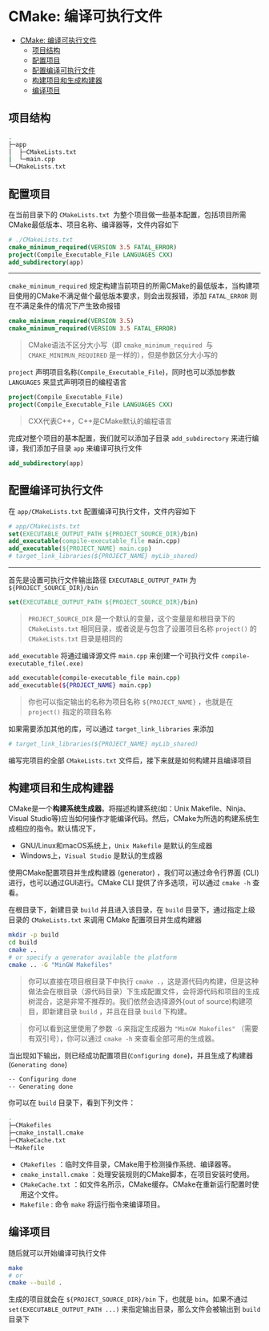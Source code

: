 # CMake: 编译可执行文件
- [CMake: 编译可执行文件](#cmake-编译可执行文件)
  - [项目结构](#项目结构)
  - [配置项目](#配置项目)
  - [配置编译可执行文件](#配置编译可执行文件)
  - [构建项目和生成构建器](#构建项目和生成构建器)
  - [编译项目](#编译项目)

## 项目结构
```bash
.
├─app
│  ├─CMakeLists.txt
|  └─main.cpp
└─CMakeLists.txt
```

## 配置项目
在当前目录下的 `CMakeLists.txt `为整个项目做一些基本配置，包括项目所需CMake最低版本、项目名称、编译器等，文件内容如下
```cmake
# ./CMakeLists.txt
cmake_minimum_required(VERSION 3.5 FATAL_ERROR)
project(Compile_Executable_File LANGUAGES CXX)
add_subdirectory(app)
```
---
`cmake_minimum_required` 规定构建当前项目的所需CMake的最低版本，当构建项目使用的CMake不满足做个最低版本要求，则会出现报错，添加 `FATAL_ERROR` 则在不满足条件的情况下产生致命报错
```cmake
cmake_minimum_required(VERSION 3.5)
cmake_minimum_required(VERSION 3.5 FATAL_ERROR)
```
> CMake语法不区分大小写（即 `cmake_minimum_required `与 `CMAKE_MINIMUN_REQUIRED` 是一样的），但是参数区分大小写的

`project` 声明项目名称(`Compile_Executable_File`)，同时也可以添加参数 `LANGUAGES` 来显式声明项目的编程语言
```cmake
project(Compile_Executable_File)
project(Compile_Executable_File LANGUAGES CXX)
```
> CXX代表C++，C++是CMake默认的编程语言

完成对整个项目的基本配置，我们就可以添加子目录 `add_subdirectory` 来进行编译，我们添加子目录 `app` 来编译可执行文件
```cmake
add_subdirectory(app)
```



## 配置编译可执行文件
在 `app/CMakeLists.txt` 配置编译可执行文件，文件内容如下
```cmake
# app/CMakeLists.txt
set(EXECUTABLE_OUTPUT_PATH ${PROJECT_SOURCE_DIR}/bin)
add_executable(compile-executable_file main.cpp)
add_executable(${PROJECT_NAME} main.cpp)
# target_link_libraries(${PROJECT_NAME} myLib_shared)
```
---
首先是设置可执行文件输出路径 `EXECUTABLE_OUTPUT_PATH` 为 `${PROJECT_SOURCE_DIR}/bin`
```cmake
set(EXECUTABLE_OUTPUT_PATH ${PROJECT_SOURCE_DIR}/bin)
```
> `PROJECT_SOURCE_DIR` 是一个默认的变量，这个变量是和根目录下的 `CMakeLists.txt` 相同目录，或者说是与包含了设置项目名称 `project()` 的 `CMakeLists.txt` 目录是相同的

`add_executable` 将通过编译源文件 `main.cpp` 来创建一个可执行文件 `compile-executable_file(.exe)`
```bash
add_executable(compile-executable_file main.cpp)
add_executable(${PROJECT_NAME} main.cpp)
```
> 你也可以指定输出的名称为项目名称 `${PROJECT_NAME}` ，也就是在 `project()` 指定的项目名称

如果需要添加其他的库，可以通过 `target_link_libraries` 来添加
```bash
# target_link_libraries(${PROJECT_NAME} myLib_shared)
```

编写完项目的全部 `CMakeLists.txt` 文件后，接下来就是如何构建并且编译项目


## 构建项目和生成构建器
CMake是一个**构建系统生成器**。将描述构建系统(如：Unix Makefile、Ninja、Visual Studio等)应当如何操作才能编译代码。然后，CMake为所选的构建系统生成相应的指令。默认情况下，
- GNU/Linux和macOS系统上，`Unix Makefile` 是默认的生成器
- Windows上，`Visual Studio` 是默认的生成器

使用CMake配置项目并生成构建器 (generator) ，我们可以通过命令行界面 (CLI) 进行，也可以通过GUI进行。CMake CLI 提供了许多选项，可以通过 `cmake -h` 查看。


在根目录下，新建目录 `build` 并且进入该目录，在 `build` 目录下，通过指定上级目录的 `CMakeLists.txt` 来调用 CMake 配置项目并生成构建器
```bash
mkdir -p build
cd build
cmake ..
# or specify a generator available the platform
cmake .. -G "MinGW Makefiles"
```
> 你可以直接在项目根目录下中执行 `cmake .`，这是源代码内构建，但是这种做法会在根目录（源代码目录）下生成配置文件，会将源代码和项目的生成树混合，这是非常不推荐的。我们依然会选择源外(out of source)构建项目，即新建目录 `build` ，并且在目录 `build` 下构建。

> 你可以看到这里使用了参数 `-G` 来指定生成器为 `"MinGW Makefiles"` （需要有双引号），你可以通过 `cmake -h` 来查看全部可用的生成器。

当出现如下输出，则已经成功配置项目(`Configuring done`)，并且生成了构建器(`Generating done`)
```bash
-- Configuring done
-- Generating done
```
你可以在 `build` 目录下，看到下列文件：
```bash
.
├─CMakefiles
├─cmake_install.cmake
├─CMakeCache.txt
└─Makefile
```
- `CMakefiles` ：临时文件目录，CMake用于检测操作系统、编译器等。
- `cmake_install.cmake` ：处理安装规则的CMake脚本，在项目安装时使用。
- `CMakeCache.txt` ：如文件名所示，CMake缓存。CMake在重新运行配置时使用这个文件。
- `Makefile` : 命令 `make` 将运行指令来编译项目。



## 编译项目
随后就可以开始编译可执行文件
```bash
make
# or
cmake --build .
```

生成的项目就会在 `${PROJECT_SOURCE_DIR}/bin` 下，也就是 `bin`。如果不通过 `set(EXECUTABLE_OUTPUT_PATH ...)` 来指定输出目录，那么文件会被输出到 `build` 目录下


